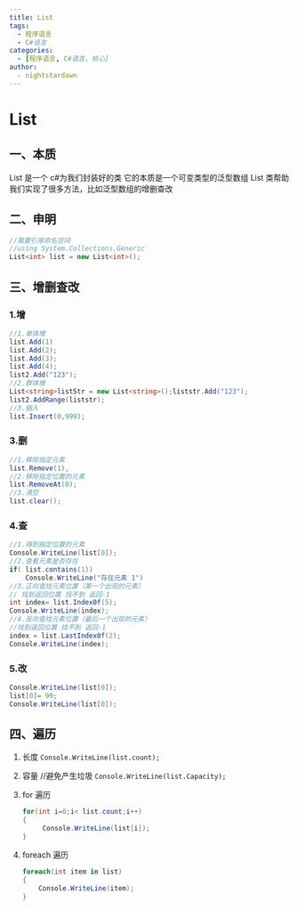 ```yaml
---
title: List
tags:
  - 程序语言
  - C#语言
categories:
  - [程序语言, C#语言，核心]
author:
  - nightstardawn
---
```


# List

## 一、本质

List 是一个 c#为我们封装好的类
它的本质是一个可变类型的泛型数组
List 类帮助我们实现了很多方法，比如泛型数组的增删查改

## 二、申明

```cs
//需要引用命名空间
//using System.Collections.Generic
List<int> list = new List<int>();
```

## 三、增删查改

### 1.增

```cs
//1.单体增
list.Add(1)
list.Add(2);
list.Add(3);
list.Add(4);
list2.Add("123");
//2.群体增
List<string>listStr = new List<string>();liststr.Add("123");
list2.AddRange(liststr);
//3.插入
list.Insert(0,999);
```

### 3.删

```cs
//1.移除指定元素
list.Remove(1),
//2.移除指定位置的元素
list.RemoveAt(0);
//3.清空
list.clear();
```

### 4.查

```cs
//1.得到指定位置的元素
Console.WriteLine(list[0]);
//2.查看元素是否存在
if( list.contains(1))
    Console.WriteLine("存在元素 1")
//3.正向查找元素位置（第一个出现的元素）
// 找到返回位置 找不到 返回-1
int index= list.Index0f(5);
Console.WriteLine(index);
//4.反向查找元素位置（最后一个出现的元素）
//找到返回位置 找不到 返回-1
index = list.LastIndex0f(2);
Console.WriteLine(index);
```

### 5.改

```cs
Console.WriteLine(list[0]);
list[0]= 99;
Console.WriteLine(list[0]);
```

## 四、遍历

1. 长度
   `Console.WriteLine(list.count);`
2. 容量
   //避免产生垃圾
   `Console.WriteLine(list.Capacity);`

3. for 遍历

   ```cs
   for(int i=0;i< list.count;i++)
   {
        Console.WriteLine(list[i]);
   }
   ```

4. foreach 遍历

   ```cs
   foreach(int item in list)
   {
       Console.WriteLine(item);
   }
   ```
